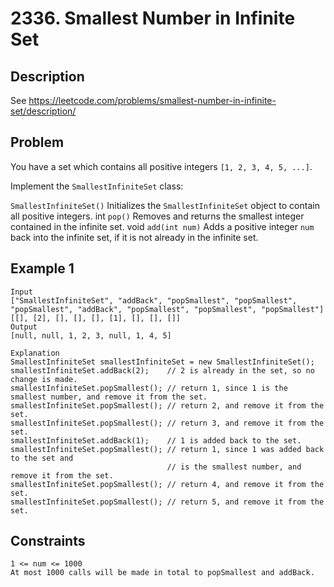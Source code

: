 # 2336. Smallest Number in Infinite Set

## Description
See https://leetcode.com/problems/smallest-number-in-infinite-set/description/

## Problem
You have a set which contains all positive integers `[1, 2, 3, 4, 5, ...]`.

Implement the `SmallestInfiniteSet` class:

`SmallestInfiniteSet()` Initializes the `SmallestInfiniteSet` object to contain all positive integers.
int `pop()` Removes and returns the smallest integer contained in the infinite set.
void `add(int num)` Adds a positive integer `num` back into the infinite set, if it is not already in the infinite set.

## Example 1

```
Input
["SmallestInfiniteSet", "addBack", "popSmallest", "popSmallest", "popSmallest", "addBack", "popSmallest", "popSmallest", "popSmallest"]
[[], [2], [], [], [], [1], [], [], []]
Output
[null, null, 1, 2, 3, null, 1, 4, 5]

Explanation
SmallestInfiniteSet smallestInfiniteSet = new SmallestInfiniteSet();
smallestInfiniteSet.addBack(2);    // 2 is already in the set, so no change is made.
smallestInfiniteSet.popSmallest(); // return 1, since 1 is the smallest number, and remove it from the set.
smallestInfiniteSet.popSmallest(); // return 2, and remove it from the set.
smallestInfiniteSet.popSmallest(); // return 3, and remove it from the set.
smallestInfiniteSet.addBack(1);    // 1 is added back to the set.
smallestInfiniteSet.popSmallest(); // return 1, since 1 was added back to the set and
                                   // is the smallest number, and remove it from the set.
smallestInfiniteSet.popSmallest(); // return 4, and remove it from the set.
smallestInfiniteSet.popSmallest(); // return 5, and remove it from the set.
```

## Constraints

```
1 <= num <= 1000
At most 1000 calls will be made in total to popSmallest and addBack.
```